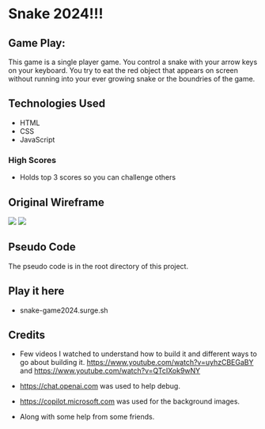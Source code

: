 # Snake 2024!!! 

## Game Play:

This game is a single player game. You control a snake with your arrow keys on your keyboard. You try to eat the red object that appears on screen without running into your ever growing snake or the boundries of the game.

## Technologies Used 
 * HTML
 * CSS
 * JavaScript



### High Scores
  * Holds top 3 scores so you can challenge others

## Original Wireframe 

![](https://i.imgur.com/huBlEo1.png) ![](https://i.imgur.com/6WSVYur.png)

## Pseudo Code 
The pseudo code is in the root directory of this project.

## Play it here
  * snake-game2024.surge.sh

## Credits 
  * Few videos I watched to understand how to build it and different ways to go about building it. https://www.youtube.com/watch?v=uyhzCBEGaBY and https://www.youtube.com/watch?v=QTcIXok9wNY
  
  * https://chat.openai.com was used to help debug. 
  
  * https://copilot.microsoft.com was used for the background images.
  
  * Along with some help from some friends.